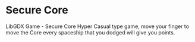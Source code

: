 # Secure Core
LibGDX Game - Secure Core
Hyper Casual type game, move your finger to move the Core every spaceship that you dodged will give you points.
